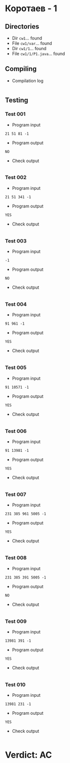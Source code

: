 # Коротаев - 1
## Directories
- Dir `cw1`... found
- File `cw1/var`... found
- Dir `cw1/1`... found
- File `cw1/1/P1.java`... found
## Compiling
- Compilation log
```

```
## Testing
### Test 001
- Program input
```
21 51 81 -1

```
- Program output
```
NO

```
- Check output
```

```
### Test 002
- Program input
```
21 51 341 -1

```
- Program output
```
YES

```
- Check output
```

```
### Test 003
- Program input
```
-1

```
- Program output
```
NO

```
- Check output
```

```
### Test 004
- Program input
```
91 961 -1

```
- Program output
```
YES

```
- Check output
```

```
### Test 005
- Program input
```
91 10571 -1

```
- Program output
```
YES

```
- Check output
```

```
### Test 006
- Program input
```
91 13981 -1

```
- Program output
```
YES

```
- Check output
```

```
### Test 007
- Program input
```
231 385 961 5005 -1

```
- Program output
```
YES

```
- Check output
```

```
### Test 008
- Program input
```
231 385 391 5005 -1

```
- Program output
```
NO

```
- Check output
```

```
### Test 009
- Program input
```
13981 391 -1

```
- Program output
```
YES

```
- Check output
```

```
### Test 010
- Program input
```
13981 231 -1

```
- Program output
```
YES

```
- Check output
```

```
# Verdict: AC
